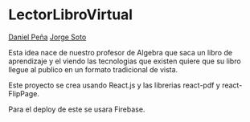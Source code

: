 # LectorLibroVirtual

[Daniel Peña](https://github.com/DPBascur)
[Jorge Soto](https://github.com/Linich14)

Esta idea nace de nuestro profesor de Algebra que saca un libro de aprendizaje y el viendo las tecnologias que existen quiere que su libro llegue al publico en un formato tradicional de vista.

Este proyecto se crea usando React.js y las librerias react-pdf y react-FlipPage.

Para el deploy de este se usara Firebase.
